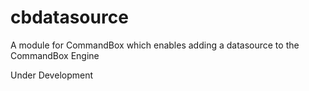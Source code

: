 # cbdatasource
A module for CommandBox which enables adding a datasource to the CommandBox Engine

Under Development
